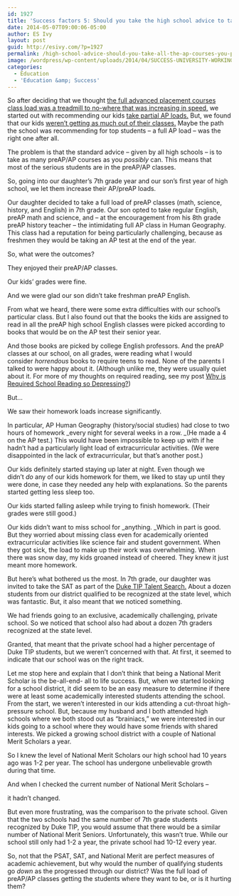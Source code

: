 ```yaml
---
id: 1927
title: 'Success factors 5: Should you take the high school advice to take all the AP courses you possible can?'
date: 2014-05-07T09:00:06-05:00
author: ES Ivy
layout: post
guid: http://esivy.com/?p=1927
permalink: /high-school-advice-should-you-take-all-the-ap-courses-you-possible-can/
image: /wordpress/wp-content/uploads/2014/04/SUCCESS-UNIVERSITY-WORKING-COPY.jpg
categories:
  - Education
  - 'Education &amp; Success'
---
```

So after deciding that we thought <a href="http://esivy.com/?p=1919" target="_blank">the full advanced placement courses class load was a treadmill to no-where that was increasing in speed,</a> we started out with recommending our kids <a title="success factors 3" href="http://esivy.com/?p=1920" target="_blank">take partial AP loads.</a> But, we found that our kids <a title="success factors 4" href="http://esivy.com/?p=1925" target="_blank">weren&#8217;t getting as much out of their classes.</a> Maybe the path the school was recommending for top students &#8211; a full AP load &#8211; was the right one after all.

The problem is that the standard advice &#8211; given by all high schools &#8211; is to take as many preAP/AP courses as you _possibly_ can. This means that most of the serious students are in the preAP/AP classes.<!--more-->

So, going into our daughter&#8217;s 7th grade year and our son&#8217;s first year of high school, we let them increase their AP/preAP loads.

Our daughter decided to take a full load of preAP classes (math, science, history, and English) in 7th grade. Our son opted to take regular English, preAP math and science, and &#8211; at the encouragement from his 8th grade preAP history teacher &#8211; the intimidating full AP class in Human Geography. This class had a reputation for being particularly challenging, because as freshmen they would be taking an AP test at the end of the year.

So, what were the outcomes?

They enjoyed their preAP/AP classes.

Our kids&#8217; grades were fine.

And we were glad our son didn&#8217;t take freshman preAP English.

From what we heard, there were some extra difficulties with our school&#8217;s particular class. But I also found out that the books the kids are assigned to read in all the preAP high school English classes were picked according to books that would be on the AP test their senior year.

And those books are picked by college English professors. And the preAP classes at our school, on all grades, were reading what I would consider _horrendous_ books to require teens to read. None of the parents I talked to were happy about it. (Although unlike me, they were usually quiet about it. For more of my thoughts on required reading, see my post [Why is Required School Reading so Depressing?](http://esivy.com/why-is-required-school-reading-so-depressing/ "Why is required school reading so depressing?"))

But&#8230;

We saw their homework loads increase significantly.

In particular, AP Human Geography (history/social studies) had close to two hours of homework _every night for several weeks in a row. _(He made a 4 on the AP test.) This would have been impossible to keep up with if he hadn&#8217;t had a particularly light load of extracurricular activities. (We were disappointed in the lack of extracurricular, but that&#8217;s another post.)

Our kids definitely started staying up later at night. Even though we didn&#8217;t _do_ any of our kids homework for them, we liked to stay up until they were done, in case they needed any help with explanations. So the parents started getting less sleep too.

Our kids started falling asleep while trying to finish homework. (Their grades were still good.)

Our kids didn&#8217;t want to miss school for _anything. _Which in part is good. But they worried about missing class even for academically oriented extracurricular activities like science fair and student government. When they got sick, the load to make up their work was overwhelming. When there was snow day, my kids groaned instead of cheered. They knew it just meant more homework.

But here&#8217;s what bothered us the most. In 7th grade, our daughter was invited to take the SAT as part of the <a title="Duke TIP" href="http://tip.duke.edu/node/44" target="_blank">Duke TIP Talent Search.</a> About a dozen students from our district qualified to be recognized at the state level, which was fantastic. But, it also meant that we noticed something.

We had friends going to an exclusive, academically challenging, private school. So we noticed that school also had about a dozen 7th graders recognized at the state level.

Granted, that meant that the private school had a higher percentage of Duke TIP students, but we weren&#8217;t concerned with that. At first, it seemed to indicate that our school was on the right track.

Let me stop here and explain that I don&#8217;t think that being a National Merit Scholar is the be-all-end- all to life success. But, when we started looking for a school district, it did seem to be an easy measure to determine if there were at least some academically interested students attending the school. From the start, we weren&#8217;t interested in our kids attending a cut-throat high-pressure school. But, because my husband and I both attended high schools where we both stood out as &#8220;brainiacs,&#8221; we were interested in our kids going to a school where they would have some friends with shared interests. We picked a growing school district with a couple of National Merit Scholars a year.

So I knew the level of National Merit Scholars our high school had 10 years ago was 1-2 per year. The school has undergone unbelievable growth during that time.

And when I checked the current number of National Merit Scholars &#8211;

it hadn&#8217;t changed.

But even more frustrating, was the comparison to the private school. Given that the two schools had the same number of 7th grade students recognized by Duke TIP, you would assume that there would be a similar number of National Merit Seniors. Unfortunately, this wasn&#8217;t true. While our school still only had 1-2 a year, the private school had 10-12 every year.

So, not that the PSAT, SAT, and National Merit are perfect measures of academic achievement, but why would the number of qualifying students go _down_ as the progressed through our district? Was the full load of preAP/AP classes getting the students where they want to be, or is it hurting them?